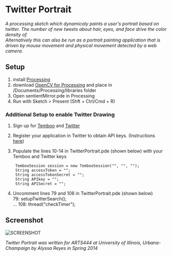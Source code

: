 # Twitter Portrait
*A processing sketch which dynamicaly paints a user's portrait based on twitter. The number of new tweets about hair, eyes, and face drive the color density of.*  
*Alternatively this can also be run as a portrait painting application that is driven by mouse movement and physical movement detected by a web camera.* 

## Setup
1. install [Processing](https://processing.org/download/)
2. download [OpenCV for Processing](https://github.com/atduskgreg/opencv-processing) and place in /Documents/Processing/libraries folder
3. Open sentientMirror.pde in Processing
4. Run with Sketch > Present (Shft + Ctrl/Cmd + R)

### Additional Setup to enable Twitter Drawing
1. Sign up for [Temboo](https://www.temboo.com/) and [Twitter](https://twitter.com/signup)
2. Register your application in Twitter to obtain API keys. (Instructions [here](https://www.temboo.com/library/Library/Twitter/Search/))
3. Populate the lines 10-14 in TwitterPortrait.pde (shown below) with your Temboo and Twitter keys  
    
        TembooSession session = new TembooSession("", "", "");  
        String accessToken = "";  
        String accessTokenSecret = "";  
        String APIkey = "";  
        String APISecret = "";  
4. Uncomment lines 79 and 108 in TwitterPortrait.pde (shown below)  
         79: setupTwitterSearch();  
        ...
        108: thread("checkTimer");

## Screenshot
![SCREENSHOT](https://40.media.tumblr.com/768f22e39e9fa2fbdc36645b2d793260/tumblr_n791cbBd6n1tez6lno2_540.png)

*Twitter Portrait was written for ARTS444 at University of Illinois, Urbana-Champaign by Alyssa Reyes in Spring 2014*

